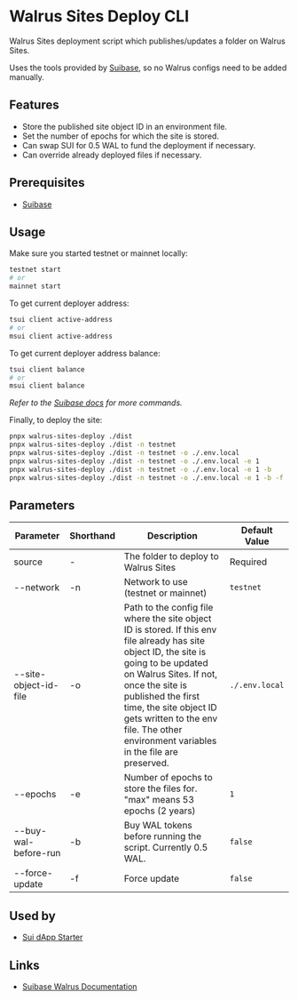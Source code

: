 # Walrus Sites Deploy CLI

Walrus Sites deployment script which publishes/updates a folder on Walrus Sites.

Uses the tools provided by [Suibase](https://suibase.io), so no Walrus configs need to be added manually.

## Features

- Store the published site object ID in an environment file.
- Set the number of epochs for which the site is stored.
- Can swap SUI for 0.5 WAL to fund the deployment if necessary.
- Can override already deployed files if necessary.

## Prerequisites

- [Suibase](https://suibase.io/how-to/install.html)

## Usage

Make sure you started testnet or mainnet locally:
```bash
testnet start
# or
mainnet start
```

To get current deployer address:

```bash
tsui client active-address
# or
msui client active-address
```

To get current deployer address balance:

```bash
tsui client balance
# or
msui client balance
```

_Refer to the [Suibase docs](https://suibase.io/walrus.html) for more commands._

Finally, to deploy the site:

```bash
pnpx walrus-sites-deploy ./dist
pnpx walrus-sites-deploy ./dist -n testnet
pnpx walrus-sites-deploy ./dist -n testnet -o ./.env.local
pnpx walrus-sites-deploy ./dist -n testnet -o ./.env.local -e 1
pnpx walrus-sites-deploy ./dist -n testnet -o ./.env.local -e 1 -b
pnpx walrus-sites-deploy ./dist -n testnet -o ./.env.local -e 1 -b -f
```

## Parameters

| Parameter | Shorthand | Description | Default Value |
|-----------|-----------|-------------|---------------|
| source | - | The folder to deploy to Walrus Sites | Required |
| --network | -n | Network to use (testnet or mainnet) | `testnet` |
| --site-object-id-file | -o | Path to the config file where the site object ID is stored. If this env file already has site object ID, the site is going to be updated on Walrus Sites. If not, once the site is published the first time, the site object ID gets written to the env file. The other environment variables in the file are preserved. | `./.env.local` |
| --epochs | -e | Number of epochs to store the files for. "max" means 53 epochs (2 years) | `1` |
| --buy-wal-before-run | -b | Buy WAL tokens before running the script. Currently 0.5 WAL. | `false` |
| --force-update | -f | Force update | `false` |

## Used by

- [Sui dApp Starter](https://sui-dapp-starter.dev/)

## Links

- [Suibase Walrus Documentation](https://suibase.io/walrus.html)
